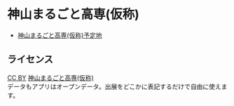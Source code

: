 # 神山まるごと高専(仮称)

- [神山まるごと高専(仮称)予定地](https://codeforkosen.github.io/kamiyama-kosen/)

## ライセンス

<a href=https://creativecommons.org/licenses/by/4.0/deed.ja>CC BY</a> <a href=https://kamiyama-marugoto.com/>神山まるごと高専(仮称)</a><br>
データもアプリはオープンデータ。出展をどこかに表記するだけで自由に使えます。<br>

